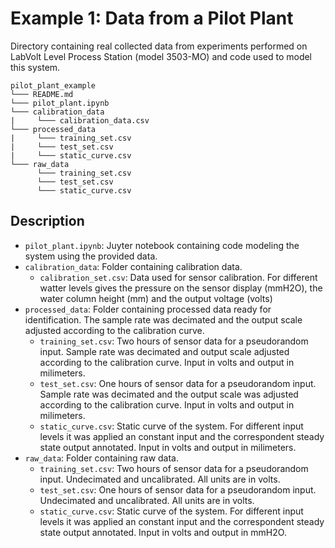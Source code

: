 # Example 1: Data from a Pilot Plant

Directory containing real collected data from experiments performed on LabVolt Level Process Station (model 3503-MO) and code used to model this system.

```
pilot_plant_example
└─── README.md
└─── pilot_plant.ipynb
└─── calibration_data
|     └─── calibration_data.csv
└─── processed_data
|     └─── training_set.csv
|     └─── test_set.csv
|     └─── static_curve.csv
└─── raw_data
      └─── training_set.csv
      └─── test_set.csv
      └─── static_curve.csv
```

## Description

-  ``pilot_plant.ipynb``: Juyter notebook containing code modeling the system using the provided data.
-  ``calibration_data``: Folder containing calibration data.
    -  ``calibration_set.csv``: Data used for sensor calibration. For different watter levels gives the pressure on the sensor display (mmH2O), the water column height (mm) and the output voltage (volts)
-  ``processed_data``: Folder containing processed data ready for identification. The sample rate was decimated and the output scale adjusted according to the calibration curve.
    - ``training_set.csv``: Two hours of sensor data for a pseudorandom input. Sample rate was decimated and output scale adjusted according to the calibration curve. Input in volts and output in milimeters.
    - ``test_set.csv``: One hours of sensor data for a pseudorandom input. Sample rate was decimated and the output scale was adjusted according to the calibration curve. Input in volts and output in milimeters.
	- ``static_curve.csv``: Static curve of the system. For different input levels it was applied an constant input and the correspondent steady state output annotated. Input in volts and output in milimeters.
- ``raw_data``: Folder containing raw data.
    - ``training_set.csv``: Two hours of sensor data for a pseudorandom input. Undecimated and uncalibrated. All units are in volts.
    - ``test_set.csv``: One hours of sensor data for a pseudorandom input. Undecimated and uncalibrated. All units are in volts.
    - ``static_curve.csv``: Static curve of the system. For different input levels it was applied an constant input and the correspondent steady state output annotated. Input in volts and output in mmH2O.
